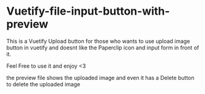 # Vuetify-file-input-button-with-preview
This is a Vuetify Upload button for those who wants to use upload image button in vuetify and doesnt like the Paperclip icon and input form in front of it.

Feel Free to use it and enjoy <3

the preview file shows the uploaded image and even it has a Delete button to delete the uploaded image

